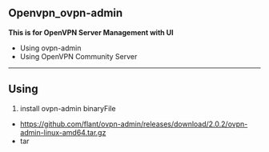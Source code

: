 ## Openvpn_ovpn-admin
**This is for OpenVPN Server Management with UI** 
* Using ovpn-admin
* Using OpenVPN Community Server
---
## Using
1. install ovpn-admin binaryFile
  *  https://github.com/flant/ovpn-admin/releases/download/2.0.2/ovpn-admin-linux-amd64.tar.gz
  *  tar

